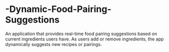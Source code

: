 # -Dynamic-Food-Pairing-Suggestions
An application that provides real-time food pairing suggestions based on current ingredients users have. As users add or remove ingredients, the app dynamically suggests new recipes or pairings.
